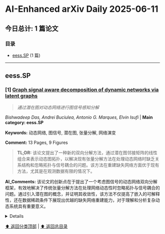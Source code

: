 # AI-Enhanced arXiv Daily 2025-06-11

<a id='toc'></a>
## 今日总计: 1 篇论文
### 目录
- [eess.SP](#eesssp) (1 篇)

---
<a id='eesssp'></a>
## eess.SP 

### [1] [Graph signal aware decomposition of dynamic networks via latent graphs](https://arxiv.org/abs/2506.08519)
> *通过潜在图对动态网络进行图信号感知分解*

*Bishwadeep Das, Andrei Buciulea, Antonio G. Marques, Elvin Isufi* | **Main category: eess.SP**

**Keywords:** 动态网络, 图信号, 潜在图, 张量分解, 网络演变

**Comment:** 13 Pages, 9 Figures

> **TL;DR:** 该论文提出了一种新的双向分解方法，通过潜在图邻接矩阵的线性组合来表示动态图拓扑，以解决现有张量分解方法在处理动态网络时缺乏关系结构和忽略拓扑与信号耦合的问题。该方法在重建缺失网络方面优于现有方法，尤其是在观测数据有限的情况下。

**AI_Comments:** 该论文的创新点在于提出了一个考虑图信号的动态网络双向分解框架，有效地解决了传统张量分解方法在处理网络动态性时忽略拓扑与信号耦合的问题。通过引入潜在图的概念，并证明其收敛性，该方法不仅提高了嵌入的可解释性，还在数据稀疏条件下展现出优越的缺失网络重建能力，对于理解和分析复杂动态系统具有重要意义。

<details>
  <summary>Details</summary>

**Motivation:** 由于实际限制、隐私问题或故障，我们通常只能观察到拓扑演变和相关信号的一小部分，这不仅阻碍了下游任务，也限制了我们对网络演变的分析。现有的基于张量的方法虽然能通过低秩分解揭示网络演变的潜在因素，但提取的嵌入通常缺乏关系结构，并且独立于节点信号获得，这降低了嵌入的可解释性，并忽视了拓扑和信号之间的耦合。

**Method:** 提出了一种新颖的双向分解方法来表示动态图拓扑，其中结构演变通过潜在图邻接矩阵的线性组合来捕获，这些矩阵反映了拓扑和信号的整体联合演变。利用时空数据，通过交替最小化估计潜在邻接矩阵及其时间尺度特征，并证明该方法收敛于一个驻点。

**Result:** 数值结果表明，所提出的方法恢复了个体和集体表达性的潜在图，在重建缺失网络方面优于标准基于张量的分解方法和基于信号的拓扑识别方法，尤其是在观测数据有限的情况下。

**Conclusion:** 该论文提出了一种新的双向分解方法，有效地解决了动态网络中拓扑和信号耦合的建模问题，并通过恢复表达性潜在图显著提高了缺失网络重建的性能，尤其是在数据稀疏的场景下。

> **ai_Abstract:** 本论文提出了一种新颖的双向分解方法，用于分析动态网络。针对现有张量分解方法在处理动态网络时，未能充分考虑拓扑与节点信号的耦合，且缺乏关系结构的问题，该方法通过潜在图邻接矩阵的线性组合来捕捉动态图的结构演变，从而联合建模拓扑和信号的演化。通过交替最小化算法，该方法能够估计潜在图并证明收敛性。实验结果表明，在重建缺失网络方面，尤其是在数据观测有限的情况下，该方法优于传统的张量分解和基于信号的拓扑识别方法，能恢复更具表达力的潜在图。

> **摘要翻译:** 网络上和网络中的动态分别指拓扑结构和节点相关信号的变化，这些变化在许多社会技术系统中普遍存在，包括社交、生物和基础设施网络。由于实际限制、隐私问题或故障，我们通常只能观察到拓扑演变和相关信号的一小部分，这不仅阻碍了下游任务，也限制了我们对网络演变的分析。通过关注网络演变的潜在驱动因素，可以自然地通过低秩张量分解来揭示这些问题。基于张量的方法通过低秩分解提供了一种揭示网络演变潜在因素的强大手段。然而，提取的嵌入通常缺乏关系结构，并且独立于节点信号获得。这种脱节降低了嵌入的可解释性，并忽视了拓扑和信号之间的耦合。为了解决这些限制，我们提出了一种新颖的双向分解方法来表示动态图拓扑，其中结构演变通过潜在图邻接矩阵的线性组合来捕获，这些矩阵反映了拓扑和信号的整体联合演变。利用时空数据，我们通过交替最小化估计潜在邻接矩阵及其时间尺度特征，并证明我们的方法收敛于一个驻点。数值结果表明，所提出的方法恢复了个体和集体表达性的潜在图，在重建缺失网络方面优于标准基于张量的分解方法和基于信号的拓扑识别方法，尤其是在观测数据有限的情况下。

</details>

[⬆️ 返回分类顶部](#eesssp) | [⬆️ 返回总目录](#toc)


